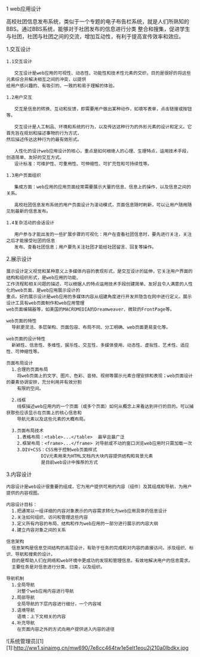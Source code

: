 1
web应用设计

  高校社团信息发布系统，类似于一个专题的电子布告栏系统，就是人们所熟知的BBS。通过BBS系统，能够对于社团发布的信息进行分类
  整合和搜集，促进学生与社团，社团与社团之间的交流，增加互动性，有利于提高宣传效率和效应。
  
  1.交互设计
  
    1.1交互设计
    
       交互设计是web应用的可视性、动态性、功能性和技术性元素的交织，目的是很好的将这些元素综合并解决相互之间的冲突，以提供
    给用户感兴趣的、有吸引的、一致的和易于理解的体验。

    1.2用户交互
    
       交互是信息的转换、互动和反馈，即需要用户做出某种动作，如填写表单，点击链接或按钮等。
       
       交互设计是人工制品、环境和系统的行为，以及传达这种行为的外形元素的设计和定义。它首先旨在规划和描述事物的行为方式，
    然后描述传达这种行为的最有效形式。
    
       人性化的设计web应用设计的核心，重点是如何根绝人的心理、生理特点，运用技术手段，创造简单、友好的交互方式。
       设计标准：可维护性、可重用性、可伸缩性、可扩充性和可持续性等。
   
    1.3用户页面组织
       
       集成方面：web应用的应用页面经常需要展示大量的信息、信息上的操作，以及信息之间的关系。
       
       高校社团信息发布系统的用户页面设计为滚动模式，页面信息随时刷新，可以让用户随用随见到最新的信息发布。
       
    1.4复杂活动的会话设计
       
       用户参与才能出发的一些扩展步骤的可视化：用户在查看社团信息时，要先进行关注，关注之后才能接受社团的信息
       发布、查看社团信息；用户要先关注社团才能给社团留言、回复等操作。
       
  2.展示设计

    展示设计定义视觉和某种意义上多媒体内容的表现形式，是交互设计的延伸，它关注用户界面的结构和组织形式，是web应用的功能、
    工作流程和相关问题的描述，可以根据人的特点运用技术手段创建简单、友好且令人满意的人性化的web页面，是web应用展示设计的
    重点。好的展示设计是web应用的多媒体内容从组建角度进行开发并隐含在网中进行定义。展示设计工具有web页面制作和web应用管理
    web页面编辑器等，如美国的MACROMEDIA的Dreamweaver、微软的FrontPage等。
    
    web页面的特性
      导航更灵活、多层架构、页面包容、布局不同、分工明确、web页面更易变化等。
    
    web页面的设计特性
      新颖性、信息性、多维性、娱乐性、交互性、多媒体使用、动态性、虚拟性、艺术性、适应性、可伸缩性等。
    
    页面布局设计
      1.合理的页面布局
        将web页面上的文字、图片、色彩、音频、视频等展示元素合理安排和表现；web页面设计的要素协调安排，充分利用并有效分割
        有限的空间。
        
      2.线框
        线框描述web应用内的一个页面（或多个页面）如何从概念上来看达到并行的目的。可以捕获那些应该显示在页面上的核心信息和
        导航元素以及这些元素的大概布局。
        
      3.页面布局技术
        1.表格布局：<table>...</table>  最早且最广泛
        2.框架布局：<frame>...</frame> 对导航或不动的窗口浏览web应用时只需加载一次
        3.DIV+CSS：CSS用于控制web页面样式
                 DIV元素用来为HTML文档内大块内容提供结构和背景元素
                 是目前web设计中推荐的方式
        
  3.内容设计
    
    内容设计是web设计很重要的组成，它为用户提供可用的内容（组件）及其组成和导航，为用户提供的内容视图。
    
    内容设计目标：
      1.把通常以一组详细的内容对象表示的内容需求转化为web应用具体的信息设计
      2.关注如何组织、访问和管理这些内容
      3.定义所有内容的布局、结构和作为web应用的一部分进行展示的内容大纲
      4.建立内容对象之间的关系
      
    信息架构
      信息架构是信息空间结构的高层设计，有助于任务的完成和对内容的直接访问，涉及组织、标识、导航和搜索的设计。
      目的是帮助人们在网络和web环境中更成功的发现和管理信息。有效地解决用户的信息需求。
      主要任务是对信息进行分类、归类，以及组织。
      
    导航机制
      1.全局导航
        对整个web应用内容进行导航
      2.局部导航
        全局导航的下层内容进行细分，一个内容域
      3.语境导航
        语境：上下文相关的内容
      4.补充导航
        在页面内容之外的方式向用户提供进入内容的途径

![系统管理员][1]
[1]:http://ww1.sinaimg.cn/mw690/7e8cc464tw1e5elt1eou2j210a0lbdkx.jpg

